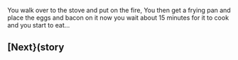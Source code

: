 You walk over to the stove and put on the fire, You then get a frying pan and place the eggs and bacon on it now you wait about 15 minutes for it to cook and you start to eat...

## [Next}(story